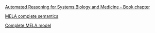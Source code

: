 
[Automated Reasoning for Systems Biology and Medicine - Book chapter](https://ludovicalv.github.io/Book/Chapter.pdf) <br />

[MELA complete semantics](https://ludovicalv.github.io/MELA/Semantics.pdf) <br />

[Complete MELA model](https://ludovicalv.github.io/ModelMS/) <br />
